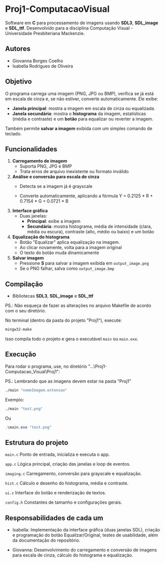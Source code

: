# Proj1-ComputacaoVisual

Software em **C** para processamento de imagens usando **SDL3**,
**SDL_image** e **SDL_ttf**.
Desenvolvido para a disciplina Computação Visual - Universidade
Presbiteriana Mackenzie.

## Autores

-   Giovanna Borges Coelho
-   Isabella Rodrigues de Oliveira

## Objetivo

O programa carrega uma imagem (PNG, JPG ou BMP), verifica se já está em escala de cinza e, se não estiver, converte automaticamente.
Ele exibe:

-   **Janela principal**: mostra a imagem em escala de cinza ou equalizada.
-   **Janela secundária**: mostra o **histograma** da imagem,
    estatísticas (média e contraste) e um **botão** para equalizar ou
    reverter a imagem.

Também permite **salvar a imagem** exibida com um simples comando de
teclado.

## Funcionalidades

1.  **Carregamento de imagem**
    -   Suporta PNG, JPG e BMP
    -   Trata erros de arquivo inexistente ou formato inválido
2.  **Análise e conversão para escala de cinza**
    -   Detecta se a imagem já é grayscale

    -   Converte automaticamente, aplicando a fórmula
            Y = 0.2125 * R + 0.7154 * G + 0.0721 * B
3.  **Interface gráfica**
    -   Duas janelas:
        -   **Principal**: exibe a imagem
        -   **Secundária**: mostra histograma, média de intensidade
            (clara, média ou escura), contraste (alto, médio ou baixo) e
            um botão
4.  **Equalização do histograma**
    -   Botão "Equalizar" aplica equalização na imagem.
    -   Ao clicar novamente, volta para a imagem original
    -   O texto do botão muda dinamicamente
5.  **Salvar imagem**
    -   Pressione **S** para salvar a imagem exibida em
        `output_image.png`
    -   Se o PNG falhar, salva como `output_image.bmp`

## Compilação

- Bibliotecas **SDL3**, **SDL_image** e **SDL_ttf**

PS.: Não esqueça de fazer as alterações no arquivo Makefile de acordo com o seu diretório.

No terminal (dentro da pasta do projeto "Proj1"),
execute:

``` bash
mingw32-make
```

Isso compila todo o projeto e gera o executável `main` ou `main.exe`.

## Execução

Para rodar o programa, use, no diretório "...\Proj1-Computacao_Visual\Proj1":

PS.: Lembrando que as imagens devem estar na pasta "Proj1"


``` bash
./main "nomeImagem.extensao"
```
Exemplo:

``` bash
./main "test.png"
```

Ou
 ``` powershell
 .\main.exe "test.png"
 ```

## Estrutura do projeto

  `main.c`       Ponto de entrada, inicializa e executa o app.

  `app.c`        Lógica principal, criação das janelas e loop de eventos.

  `imaging.c`    Carregamento, conversão para grayscale e equalização.

  `hist.c`       Cálculo e desenho do histograma, média e contraste.

  `ui.c`         Interface do botão e renderização de textos.

  `config.h`     Constantes de tamanho e configurações gerais.

## Responsabilidades de cada um

-   Isabella: Implementação da interface gráfica (duas janelas SDL), criação e programação do botão Equalizar/Original, testes de usabilidade, além da documentação do repositório.

-   Giovanna: Desenvolvimento do carregamento e conversão de imagens para escala de cinza, cálculo do histograma e equalização.